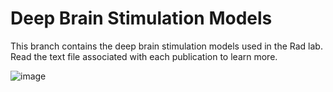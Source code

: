 # Deep Brain Stimulation Models
This branch contains the deep brain stimulation models used in the Rad lab. Read the text file associated with each publication to learn more.

![image](https://github.com/Rad-Lab-Northwestern/Rad-Lab/assets/142253822/b04955e3-527f-4e87-9961-545a24ad3264)


